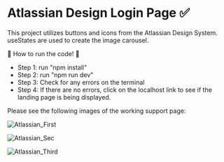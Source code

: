# Atlassian Design Login Page ✅

This project utilizes buttons and icons from the Atlassian Design System. useStates are used to create the image carousel.

👾 How to run the code! 👾

- Step 1: run "npm install"
- Step 2: run "npm run dev"
- Step 3: Check for any errors on the terminal
- Step 4: If there are no errors, click on the localhost link to see if the landing page is being displayed.

Please see the following images of the working support page:

![Atlassian_First](https://github.com/mistydelacruz/Atlassian_Design_New/assets/153684965/9864078f-57d2-47bc-8190-f34567490afa)

![Atlassian_Sec](https://github.com/mistydelacruz/Atlassian_Design_New/assets/153684965/b547a43c-961a-426e-901f-7875f1c237c3)

![Atlassian_Third](https://github.com/mistydelacruz/Atlassian_Design_New/assets/153684965/18963b17-9640-48e7-bf07-384c67a004fe)

